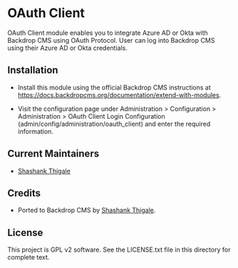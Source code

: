 OAuth Client
========

OAuth Client module enables you to integrate Azure AD or Okta with Backdrop CMS using OAuth Protocol. User can log into Backdrop CMS using their Azure AD or Okta credentials.


Installation
------------

- Install this module using the official Backdrop CMS instructions at
  https://docs.backdropcms.org/documentation/extend-with-modules.

- Visit the configuration page under Administration > Configuration > Administration >
  OAuth Client Login Configuration (admin/config/administration/oauth_client) and enter the required information.


Current Maintainers
-------------------
<!--
List the current maintainer(s) of the module, and note if this module needs
new/additional maintainers.
-->

- [Shashank Thigale](https://github.com/shashankthigale11)

Credits
-------

- Ported to Backdrop CMS by [Shashank Thigale](https://github.com/shashankthigale11).

License
-------

This project is GPL v2 software.
See the LICENSE.txt file in this directory for complete text.
